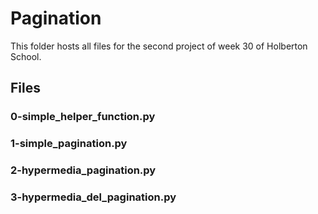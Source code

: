 # Pagination

This folder hosts all files for the second project of week 30 of Holberton School.

## Files
### 0-simple_helper_function.py
### 1-simple_pagination.py
### 2-hypermedia_pagination.py
### 3-hypermedia_del_pagination.py

